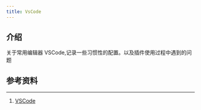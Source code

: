 ```yaml
---
title: VsCode
---
```


## 介绍

关于常用编辑器 VSCode,记录一些习惯性的配置。以及插件使用过程中遇到的问题

## 参考资料
***
1. [VSCode](https://code.visualstudio.com/docs)
